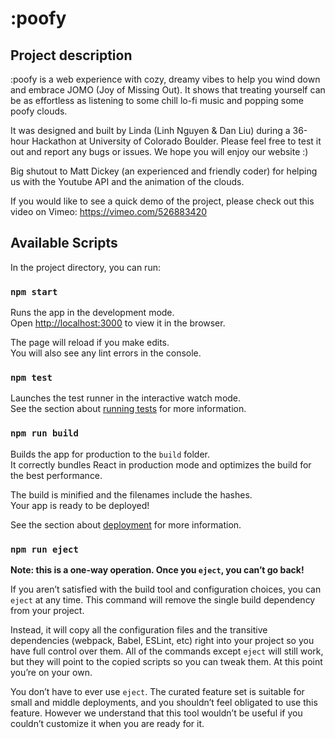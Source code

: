 # :poofy

## Project description
:poofy is a web experience with cozy, dreamy vibes to help you wind down and embrace JOMO (Joy of Missing Out). It shows that treating yourself can be as effortless as listening to some chill lo-fi music and popping some poofy clouds.

It was designed and built by Linda (Linh Nguyen & Dan Liu) during a 36-hour Hackathon at University of Colorado Boulder. Please feel free to test it out and report any bugs or issues. We hope you will enjoy our website :)

Big shutout to Matt Dickey (an experienced and friendly coder) for helping us with the Youtube API and the animation of the clouds. 

If you would like to see a quick demo of the project, please check out this video on Vimeo: https://vimeo.com/526883420

## Available Scripts

In the project directory, you can run:

### `npm start`

Runs the app in the development mode.\
Open [http://localhost:3000](http://localhost:3000) to view it in the browser.

The page will reload if you make edits.\
You will also see any lint errors in the console.

### `npm test`

Launches the test runner in the interactive watch mode.\
See the section about [running tests](https://facebook.github.io/create-react-app/docs/running-tests) for more information.

### `npm run build`

Builds the app for production to the `build` folder.\
It correctly bundles React in production mode and optimizes the build for the best performance.

The build is minified and the filenames include the hashes.\
Your app is ready to be deployed!

See the section about [deployment](https://facebook.github.io/create-react-app/docs/deployment) for more information.

### `npm run eject`

**Note: this is a one-way operation. Once you `eject`, you can’t go back!**

If you aren’t satisfied with the build tool and configuration choices, you can `eject` at any time. This command will remove the single build dependency from your project.

Instead, it will copy all the configuration files and the transitive dependencies (webpack, Babel, ESLint, etc) right into your project so you have full control over them. All of the commands except `eject` will still work, but they will point to the copied scripts so you can tweak them. At this point you’re on your own.

You don’t have to ever use `eject`. The curated feature set is suitable for small and middle deployments, and you shouldn’t feel obligated to use this feature. However we understand that this tool wouldn’t be useful if you couldn’t customize it when you are ready for it.
